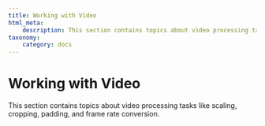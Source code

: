 ```yaml
---
title: Working with Video
html_meta:
    description: This section contains topics about video processing tasks like scaling, cropping, padding, and frame rate conversion.
taxonomy:
    category: docs
---
```


# Working with Video

This section contains topics about video processing tasks like scaling, cropping, padding, and frame rate conversion.


